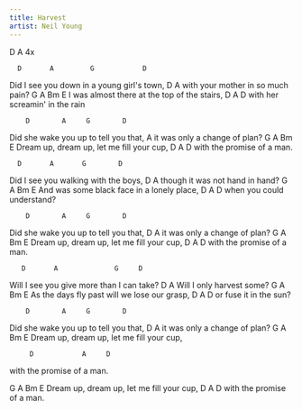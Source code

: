 ```yaml
---
title: Harvest
artist: Neil Young
---
```

D  A  4x

      D       A         G            D
Did I see you down in a young girl's town,
D                            A
with your mother in so much pain?
      G      A            Bm         E
I was almost there at the top of the stairs,
         D                A    D
with her screamin' in the rain

        D        A     G        D
Did she wake you up to tell you that,
                        A
it was only a change of plan?
G               A          Bm        E
Dream up, dream up, let me fill your cup,
         D            A    D
with the promise of a man.

      D       A       G        D
Did I see you walking with the boys,
D                          A
though it was not hand in hand?
        G          A         Bm     E
And was some black face in a lonely place,
     D              A      D
when you could understand?

        D        A     G        D
Did she wake you up to tell you that,
D                        A
it was only a change of plan?
G               A          Bm        E
Dream up, dream up, let me fill your cup,
         D            A     D
with the promise of a man.

       D       A              G     D
Will I see you give more than I can take?
D                    A
Will I only harvest some?
       G        A            Bm       E
As the days fly past will we lose our grasp,
   D              A     D
or fuse it in the sun?

        D        A     G        D
Did she wake you up to tell you that,
D                        A
it was only a change of plan?
G               A          Bm        E
Dream up, dream up, let me fill your cup,

         D            A     D
with the promise of a man.

G               A          Bm        E
Dream up, dream up, let me fill your cup,
         D            A     D
with the promise of a man.

